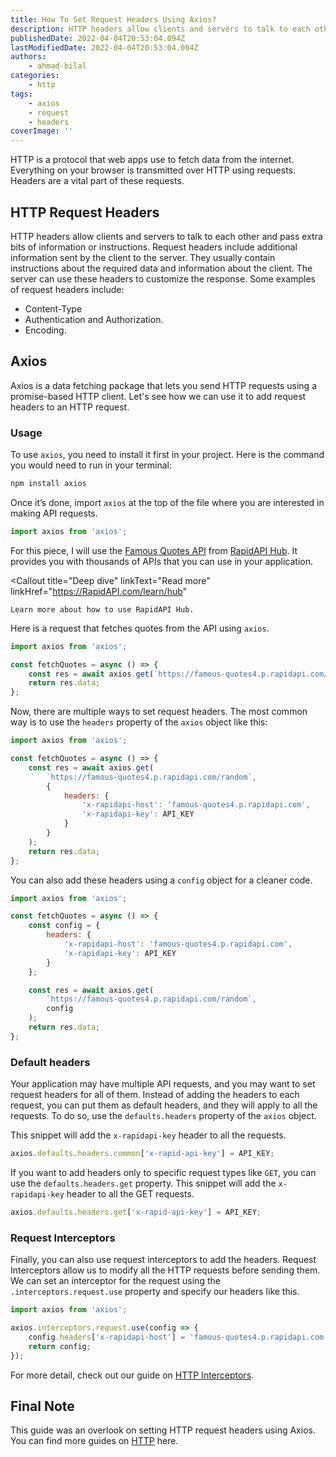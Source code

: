 ```yaml
---
title: How To Set Request Headers Using Axios?
description: HTTP headers allow clients and servers to talk to each other and pass extra bits of information or instructions. Request headers are sent from the client to the server. Let's see how to set them using Axios.
publishedDate: 2022-04-04T20:53:04.094Z
lastModifiedDate: 2022-04-04T20:53:04.094Z
authors:
    - ahmad-bilal
categories:
    - http
tags:
    - axios
    - request
    - headers
coverImage: ''
---
```


<Lead>

HTTP is a protocol that web apps use to fetch data from the internet. Everything on your browser is transmitted over HTTP using requests. Headers are a vital part of these requests.

</Lead>

## HTTP Request Headers

HTTP headers allow clients and servers to talk to each other and pass extra bits of information or instructions. Request headers include additional information sent by the client to the server. They usually contain instructions about the required data and information about the client. The server can use these headers to customize the response. Some examples of request headers include:

-   Content-Type
-   Authentication and Authorization.
-   Encoding.

## Axios

Axios is a data fetching package that lets you send HTTP requests using a promise-based HTTP client. Let's see how we can use it to add request headers to an HTTP request.

### Usage

To use `axios`, you need to install it first in your project. Here is the command you would need to run in your terminal:

```sh
npm install axios
```

Once it’s done, import `axios` at the top of the file where you are interested in making API requests.

```js
import axios from 'axios';
```

For this piece, I will use the [Famous Quotes API](https://RapidAPI.com/saicoder/api/famous-quotes4?utm_source=RapidAPI.com%2Fguides&utm_medium=DevRel&utm_campaign=DevRel) from [RapidAPI Hub](https://RapidAPI.com/hub?utm_source=RapidAPI.com/guides&utm_medium=DevRel&utm_campaign=DevRel). It provides you with thousands of APIs that you can use in your application.

<Callout
	title="Deep dive"
	linkText="Read more"
	linkHref="https://RapidAPI.com/learn/hub"
>
	Learn more about how to use RapidAPI Hub.
</Callout>

Here is a request that fetches quotes from the API using `axios`.

```js
import axios from 'axios';

const fetchQuotes = async () => {
	const res = await axios.get(`https://famous-quotes4.p.rapidapi.com/random`);
	return res.data;
};
```

Now, there are multiple ways to set request headers. The most common way is to use the `headers` property of the `axios` object like this:

```js
import axios from 'axios';

const fetchQuotes = async () => {
	const res = await axios.get(
		`https://famous-quotes4.p.rapidapi.com/random`,
		{
			headers: {
				'x-rapidapi-host': 'famous-quotes4.p.rapidapi.com',
				'x-rapidapi-key': API_KEY
			}
		}
	);
	return res.data;
};
```

You can also add these headers using a `config` object for a cleaner code.

```js
import axios from 'axios';

const fetchQuotes = async () => {
	const config = {
		headers: {
			'x-rapidapi-host': 'famous-quotes4.p.rapidapi.com',
			'x-rapidapi-key': API_KEY
		}
	};

	const res = await axios.get(
		`https://famous-quotes4.p.rapidapi.com/random`,
		config
	);
	return res.data;
};
```

### Default headers

Your application may have multiple API requests, and you may want to set request headers for all of them. Instead of adding the headers to each request, you can put them as default headers, and they will apply to all the requests. To do so, use the `defaults.headers` property of the `axios` object.

This snippet will add the `x-rapidapi-key` header to all the requests.

```js
axios.defaults.headers.common['x-rapid-api-key'] = API_KEY;
```

If you want to add headers only to specific request types like `GET`, you can use the `defaults.headers.get` property. This snippet will add the `x-rapidapi-key` header to all the GET requests.

```js
axios.defaults.headers.get['x-rapid-api-key'] = API_KEY;
```

### Request Interceptors

Finally, you can also use request interceptors to add the headers. Request Interceptors allow us to modify all the HTTP requests before sending them. We can set an interceptor for the request using the `.interceptors.request.use` property and specify our headers like this.

```js
import axios from 'axios';

axios.interceptors.request.use(config => {
	config.headers['x-rapidapi-host'] = 'famous-quotes4.p.rapidapi.com';
	return config;
});
```

For more detail, check out our guide on [HTTP Interceptors](https://RapidAPI.com/guides/http-interceptors-axios).

## Final Note

This guide was an overlook on setting HTTP request headers using Axios. You can find more guides on [HTTP](https://RapidAPI.com/guides/categories/http) here.
